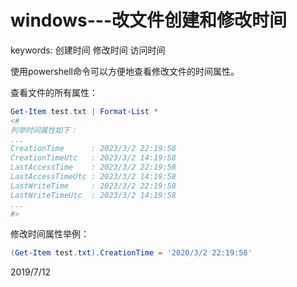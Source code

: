 # windows---改文件创建和修改时间

keywords: 创建时间 修改时间 访问时间  

使用powershell命令可以方便地查看修改文件的时间属性。  

查看文件的所有属性：  
```powershell
Get-Item test.txt | Format-List *
<#
列举时间属性如下：  
...
CreationTime      : 2023/3/2 22:19:58
CreationTimeUtc   : 2023/3/2 14:19:58
LastAccessTime    : 2023/3/2 22:19:58
LastAccessTimeUtc : 2023/3/2 14:19:58
LastWriteTime     : 2023/3/2 22:19:58
LastWriteTimeUtc  : 2023/3/2 14:19:58
...
#>
```

修改时间属性举例：  
```powershell
(Get-Item test.txt).CreationTime = '2020/3/2 22:19:58'
```


2019/7/12  
